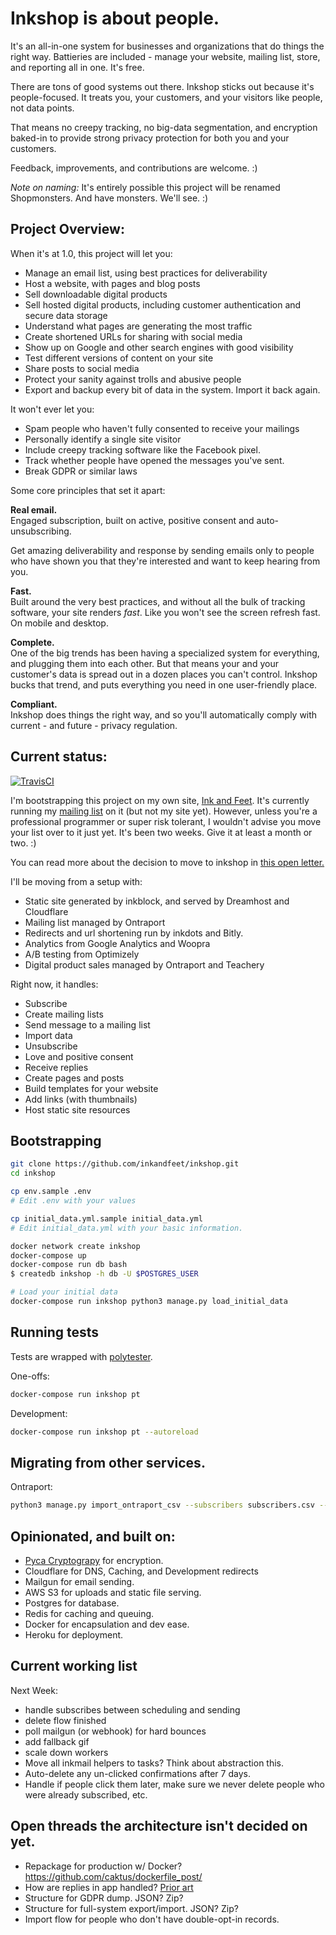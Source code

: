 
# Inkshop is about people.

It's an all-in-one system for businesses and organizations that do things the right way.  Battieries are included - manage your website, mailing list, store, and reporting all in one.  It's free.

There are tons of good systems out there.  Inkshop sticks out because it's people-focused.  It treats you, your customers, and your visitors like people, not data points.

That means no creepy tracking, no big-data segmentation, and encryption baked-in to provide strong privacy protection for both you and your customers.

Feedback, improvements, and contributions are welcome. :)

*Note on naming:*  It's entirely possible this project will be renamed Shopmonsters.  And have monsters.   We'll see. :)

## Project Overview:

When it's at 1.0, this project will let you:
- Manage an email list, using best practices for deliverability
- Host a website, with pages and blog posts
- Sell downloadable digital products
- Sell hosted digital products, including customer authentication and secure data storage
- Understand what pages are generating the most traffic
- Create shortened URLs for sharing with social media
- Show up on Google and other search engines with good visibility
- Test different versions of content on your site
- Share posts to social media
- Protect your sanity against trolls and abusive people
- Export and backup every bit of data in the system.  Import it back again.

It won't ever let you:
- Spam people who haven't fully consented to receive your mailings
- Personally identify a single site visitor
- Include creepy tracking software like the Facebook pixel.
- Track whether people have opened the messages you've sent.
- Break GDPR or similar laws


Some core principles that set it apart:

**Real email.**<br/>
Engaged subscription, built on active, positive consent and auto-unsubscribing.

Get amazing deliverability and response by sending emails only to people who have shown you that they're interested and want to keep hearing from you.

**Fast.**<br/>
Built around the very best practices, and without all the bulk of tracking software, your site renders _fast_.  Like you won't see the screen refresh fast.  On mobile and desktop.

**Complete.**<br/>
One of the big trends has been having a specialized system for everything, and plugging them into each other.  But that means your and your customer's data is spread out in a dozen places you can't control.  Inkshop bucks that trend, and puts everything you need in one user-friendly place.

**Compliant.**<br/>
Inkshop does things the right way, and so you'll automatically comply with current - and future - privacy regulation.


## Current status:

[![TravisCI](https://travis-ci.org/inkandfeet/inkshop.svg?branch=master)](https://travis-ci.org/inkandfeet/inkshop)


I'm bootstrapping this project on my own site, [Ink and Feet](https://inkandfeet.com).   It's currently running my [mailing list](https://inkandfeet.com/letter) on it (but not my site yet). However, unless you're a professional programmer or super risk tolerant, I wouldn't advise you move your list over to it just yet.  It's been two weeks. Give it at least a month or two. :)

You can read more about the decision to move to inkshop in [this open letter.](https://inkandfeet.com/letter-april-28-2019-ants-being-watched-and-building-a-better-future)

I'll be moving from a setup with:
- Static site generated by inkblock, and served by Dreamhost and Cloudflare
- Mailing list managed by Ontraport
- Redirects and url shortening run by inkdots and Bitly.
- Analytics from Google Analytics and Woopra
- A/B testing from Optimizely
- Digital product sales managed by Ontraport and Teachery


Right now, it handles:
- Subscribe
- Create mailing lists
- Send message to a mailing list
- Import data
- Unsubscribe
- Love and positive consent
- Receive replies
- Create pages and posts
- Build templates for your website
- Add links (with thumbnails)
- Host static site resources


## Bootstrapping

```bash
git clone https://github.com/inkandfeet/inkshop.git
cd inkshop

cp env.sample .env
# Edit .env with your values

cp initial_data.yml.sample initial_data.yml
# Edit initial_data.yml with your basic information.

docker network create inkshop
docker-compose up
docker-compose run db bash
$ createdb inkshop -h db -U $POSTGRES_USER

# Load your initial data
docker-compose run inkshop python3 manage.py load_initial_data

```


## Running tests

Tests are wrapped with [polytester](https://github.com/skoczen/polytester).

One-offs:

```bash
docker-compose run inkshop pt
```

Development:

```bash
docker-compose run inkshop pt --autoreload
```


## Migrating from other services.

Ontraport:


```bash
python3 manage.py import_ontraport_csv --subscribers subscribers.csv --hard_bounce hard_bounces.csv  --newsletter my-newsletter
```


## Opinionated, and built on:
- [Pyca Cryptograpy](https://github.com/pyca/cryptography) for encryption.
- Cloudflare for DNS, Caching, and Development redirects
- Mailgun for email sending.
- AWS S3 for uploads and static file serving.
- Postgres for database.
- Redis for caching and queuing.
- Docker for encapsulation and dev ease.
- Heroku for deployment.



## Current working list

Next Week:
- handle subscribes between scheduling and sending
- delete flow finished
- poll mailgun (or webhook) for hard bounces
- add fallback gif
- scale down workers
- Move all inkmail helpers to tasks?  Think about abstraction this.
- Auto-delete any un-clicked confirmations after 7 days.
- Handle if people click them later, make sure we never delete people who were already subscribed, etc.


## Open threads the architecture isn't decided on yet.
- Repackage for production w/ Docker? https://github.com/caktus/dockerfile_post/
- How are replies in app handled?  [Prior art](https://medium.com/issacaption/using-a-custom-domain-in-gmail-for-free-with-mailgun-and-sendgrid-2c54e681f378)
- Structure for GDPR dump.  JSON?  Zip?
- Structure for full-system export/import.  JSON?  Zip?
- Import flow for people who don't have double-opt-in records.
